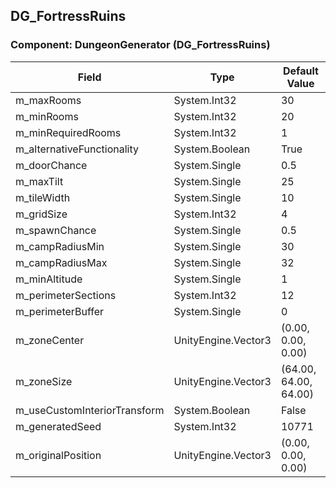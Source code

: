 ## DG_FortressRuins

### Component: DungeonGenerator (DG_FortressRuins)

|Field|Type|Default Value|
|---|---|---|
|m_maxRooms|System.Int32|30|
|m_minRooms|System.Int32|20|
|m_minRequiredRooms|System.Int32|1|
|m_alternativeFunctionality|System.Boolean|True|
|m_doorChance|System.Single|0.5|
|m_maxTilt|System.Single|25|
|m_tileWidth|System.Single|10|
|m_gridSize|System.Int32|4|
|m_spawnChance|System.Single|0.5|
|m_campRadiusMin|System.Single|30|
|m_campRadiusMax|System.Single|32|
|m_minAltitude|System.Single|1|
|m_perimeterSections|System.Int32|12|
|m_perimeterBuffer|System.Single|0|
|m_zoneCenter|UnityEngine.Vector3|(0.00, 0.00, 0.00)|
|m_zoneSize|UnityEngine.Vector3|(64.00, 64.00, 64.00)|
|m_useCustomInteriorTransform|System.Boolean|False|
|m_generatedSeed|System.Int32|10771|
|m_originalPosition|UnityEngine.Vector3|(0.00, 0.00, 0.00)|

